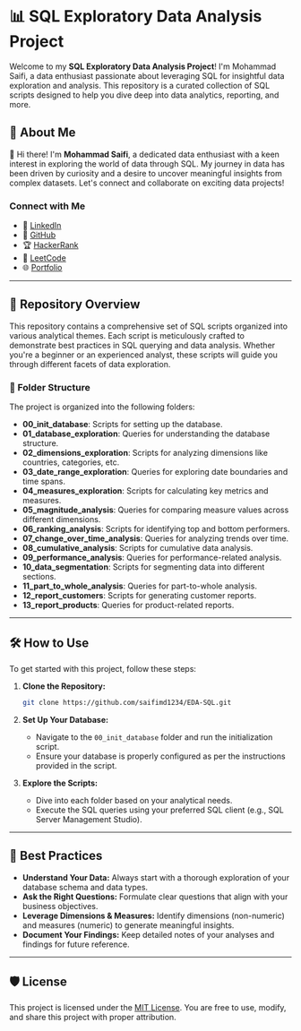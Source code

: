 # 📊 SQL Exploratory Data Analysis Project

Welcome to my **SQL Exploratory Data Analysis Project**! I'm Mohammad Saifi, a data enthusiast passionate about leveraging SQL for insightful data exploration and analysis. This repository is a curated collection of SQL scripts designed to help you dive deep into data analytics, reporting, and more.

## 🌟 About Me

👋 Hi there! I'm **Mohammad Saifi**, a dedicated data enthusiast with a keen interest in exploring the world of data through SQL. My journey in data has been driven by curiosity and a desire to uncover meaningful insights from complex datasets. Let's connect and collaborate on exciting data projects!

### Connect with Me
- 💼 [LinkedIn](https://www.linkedin.com/in/saifimd1234/)
- 🚀 [GitHub](https://github.com/saifimd1234)
- 🏆 [HackerRank](https://www.hackerrank.com/saifimd1234)
- 🧮 [LeetCode](https://leetcode.com/saifimd1234/)
- 🌐 [Portfolio](https://www.saifi.live)

---

## 📁 Repository Overview

This repository contains a comprehensive set of SQL scripts organized into various analytical themes. Each script is meticulously crafted to demonstrate best practices in SQL querying and data analysis. Whether you're a beginner or an experienced analyst, these scripts will guide you through different facets of data exploration.

### 📂 Folder Structure

The project is organized into the following folders:

- **00_init_database**: Scripts for setting up the database.
- **01_database_exploration**: Queries for understanding the database structure.
- **02_dimensions_exploration**: Scripts for analyzing dimensions like countries, categories, etc.
- **03_date_range_exploration**: Queries for exploring date boundaries and time spans.
- **04_measures_exploration**: Scripts for calculating key metrics and measures.
- **05_magnitude_analysis**: Queries for comparing measure values across different dimensions.
- **06_ranking_analysis**: Scripts for identifying top and bottom performers.
- **07_change_over_time_analysis**: Queries for analyzing trends over time.
- **08_cumulative_analysis**: Scripts for cumulative data analysis.
- **09_performance_analysis**: Queries for performance-related analysis.
- **10_data_segmentation**: Scripts for segmenting data into different sections.
- **11_part_to_whole_analysis**: Queries for part-to-whole analysis.
- **12_report_customers**: Scripts for generating customer reports.
- **13_report_products**: Queries for product-related reports.

---

## 🛠️ How to Use

To get started with this project, follow these steps:

1. **Clone the Repository:**
   ```bash
   git clone https://github.com/saifimd1234/EDA-SQL.git
   ```

2. **Set Up Your Database:**
   - Navigate to the `00_init_database` folder and run the initialization script.
   - Ensure your database is properly configured as per the instructions provided in the script.

3. **Explore the Scripts:**
   - Dive into each folder based on your analytical needs.
   - Execute the SQL queries using your preferred SQL client (e.g., SQL Server Management Studio).

---

## 📘 Best Practices

- **Understand Your Data:** Always start with a thorough exploration of your database schema and data types.
- **Ask the Right Questions:** Formulate clear questions that align with your business objectives.
- **Leverage Dimensions & Measures:** Identify dimensions (non-numeric) and measures (numeric) to generate meaningful insights.
- **Document Your Findings:** Keep detailed notes of your analyses and findings for future reference.

---

## 🛡️ License

This project is licensed under the [MIT License](LICENSE). You are free to use, modify, and share this project with proper attribution.
